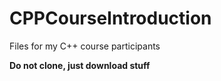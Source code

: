 # CPPCourseIntroduction
Files for my C++ course participants


**Do not clone, just download stuff**